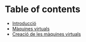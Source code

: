 # Table of contents

* [Introducció](README.md)
* [Màquines virtuals](maquines-virtuals.md)
* [Creació de les màquines virtuals](creacio-de-les-maquines-virtuals.md)

